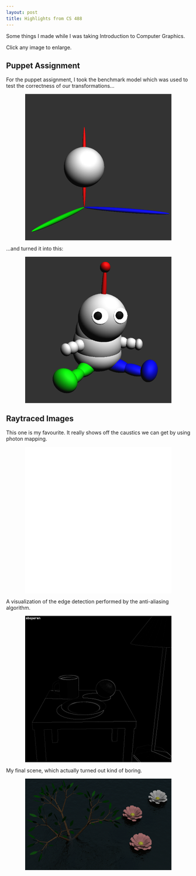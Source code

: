 ```yaml
---
layout: post
title: Highlights from CS 488
---
```


Some things I made while I was taking Introduction to Computer Graphics.

<!--more-->

Click any image to enlarge.

## Puppet Assignment

For the puppet assignment, I took the benchmark model which was
used to test the correctness of our transformations...

<a href="/posts/2009/a3mark.png">
<img width="400" style="max-width: 100%; display: block;
margin-left: auto; margin-right: auto;"
src="/posts/2009/a3mark.png" alt="">
</a>

...and turned it into this:

<a href="/posts/2009/gnom.png">
<img width="400" style="max-width: 100%; display: block;
margin-left: auto; margin-right: auto;"
src="/posts/2009/gnom.png" alt="">
</a>

## Raytraced Images

This one is my favourite.
It really shows off the caustics we can get by using photon mapping.

<a href="/posts/2009/ray-waterglass.png">
<img width="400" style="max-width: 100%; display: block;
margin-left: auto; margin-right: auto;"
src="/posts/2009/ray-waterglass.png" alt="">
</a>

A visualization of the edge detection performed by the anti-aliasing
algorithm.

<a href="/posts/2009/ray-edges.png">
<img width="400" style="max-width: 100%; display: block;
margin-left: auto; margin-right: auto;"
src="/posts/2009/ray-edges.png" alt="">
</a>

My final scene, which actually turned out kind of boring.

<a href="/posts/2009/ray-finalscene.png">
<img width="400" style="max-width: 100%; display: block;
margin-left: auto; margin-right: auto;"
src="/posts/2009/ray-finalscene.png" alt="">
</a>

